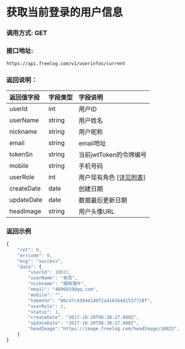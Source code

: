 # 获取当前登录的用户信息

### 调用方式: GET

### 接口地址:

```
https://api.freelog.com/v1/userinfos/current
```

### 返回说明：

| 返回值字段 | 字段类型 | 字段说明 |
| :--- | :--- | :--- |
| userId | int | 用户ID |
| userName | string | 用户姓名 |
| nickname | string | 用户昵称 |
| email | string | email地址 |
| tokenSn | string | 当前jwtToken的令牌编号 |
| mobile | string | 手机号码 |
| userRole | int | 用户现有角色 [[详见附表]][用户角色] |
| createDate | date | 创建日期 |
| updateDate | date | 数据最后更新日期 |
| headImage | string | 用户头像URL |

### 返回示例

```js
{
    "ret": 0,
    "errcode": 0,
    "msg": "success",
    "data": {
        "userId": 10022,
        "userName": "余亮",
        "nickname": "烟雨落叶",
        "email": "4896819@qq.com",
        "mobile": "",
        "tokenSn": "86cd7c43844140f2a4101b441537728f",
        "userRole": 1,
        "status": 1,
        "createDate": "2017-10-20T08:38:17.000Z",
        "updateDate": "2017-10-20T08:38:17.000Z",
        "headImage":"https://image.freelog.com/headImage/10022",
    }
}
```

[用户角色]: /附表/用户角色.html "用户角色"